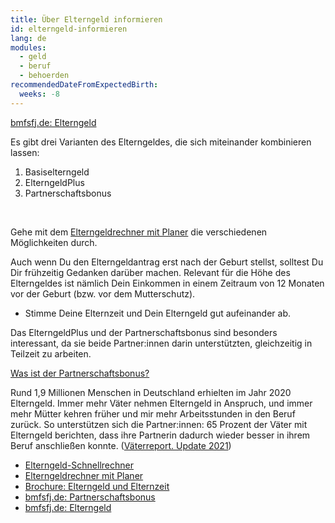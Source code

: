```yaml
---
title: Über Elterngeld informieren
id: elterngeld-informieren
lang: de
modules:
  - geld
  - beruf
  - behoerden
recommendedDateFromExpectedBirth:
  weeks: -8
---
```


<bmfsfj-todo-extension-panel title="Anlaufstelle" icon="map-marked-alt" open>

[bmfsfj.de: Elterngeld](https://www.bmfsfj.de/bmfsfj/themen/familie/familienleistungen/elterngeld)

</bmfsfj-todo-extension-panel>

<bmfsfj-todo-extension-panel title="Info" icon="info-circle">

Es gibt drei Varianten des Elterngeldes, die sich miteinander kombinieren lassen: 
1. Basiselterngeld 
2. ElterngeldPlus 
3. Partnerschaftsbonus

<br>

Gehe mit dem [Elterngeldrechner mit Planer](https://familienportal.de/familienportal/meta/egr) die verschiedenen Möglichkeiten durch.

</bmfsfj-todo-extension-panel>

<bmfsfj-todo-extension-panel title="Wer?" icon="user" open>
<bmfsfj-todo-assignees></bmfsfj-todo-assignees>
</bmfsfj-todo-extension-panel>

<bmfsfj-todo-extension-panel title="Wann?" icon="calendar-check">

Auch wenn Du den Elterngeldantrag erst nach der Geburt stellst, solltest Du Dir frühzeitig Gedanken darüber machen. Relevant für die Höhe des Elterngeldes ist nämlich Dein Einkommen in einem Zeitraum von 12 Monaten vor der Geburt (bzw. vor dem Mutterschutz).

</bmfsfj-todo-extension-panel>

<bmfsfj-todo-extension-panel title="Tipps" icon="exclamation">

* Stimme Deine Elternzeit und Dein Elterngeld gut aufeinander ab.

</bmfsfj-todo-extension-panel>

<bmfsfj-todo-extension-panel title="Tipp Partnerschaftlichkeit" icon="hands-helping">

Das ElterngeldPlus und der Partnerschaftsbonus sind besonders interessant, da sie beide Partner:innen darin unterstützten, gleichzeitig in Teilzeit zu arbeiten.

[Was ist der Partnerschaftsbonus?](https://familienportal.de/familienportal/familienleistungen/elterngeld/faq/was-ist-der-partnerschaftsbonus--155198)

</bmfsfj-todo-extension-panel>

<bmfsfj-todo-extension-panel title="Interesannte Fakten" icon="lightbulb">

Rund 1,9 Millionen Menschen in Deutschland erhielten im Jahr 2020 Elterngeld. Immer mehr Väter nehmen Elterngeld in Anspruch, und immer mehr Mütter kehren früher und mir mehr Arbeitsstunden in den Beruf zurück. So unterstützen sich die Partner:innen: 65 Prozent der Väter mit Elterngeld berichten, dass ihre Partnerin dadurch wieder besser in ihrem Beruf anschließen konnte. ([Väterreport. Update 2021](https://www.bmfsfj.de/resource/blob/186176/5ce7892cc4d0ea903321b7ee32e46a52/vaeterreport-update-2021-data.pdf))

</bmfsfj-todo-extension-panel>


<bmfsfj-todo-extension-panel title="Weiterführende Informationen" icon="external-link-alt">

* [Elterngeld-Schnellrechner](https://familienportal.de/familienportal/rechner-antraege/elterngeldrechner)
* [Elterngeldrechner mit Planer](https://familienportal.de/familienportal/meta/egr)
* [Brochure: Elterngeld und Elternzeit](https://www.bmfsfj.de/resource/blob/185424/4f4dfe65785c7c84a45c3011dcf555bf/elterngeld-und-elternzeit-24-auflage-data.pdf)
* [bmfsfj.de: Partnerschaftsbonus](https://www.bmfsfj.de/bmfsfj/themen/familie/familienleistungen/elterngeld/elterngeld-73752)
* [bmfsfj.de: Elterngeld](https://www.bmfsfj.de/bmfsfj/themen/familie/familienleistungen/elterngeld)

</bmfsfj-todo-extension-panel>

